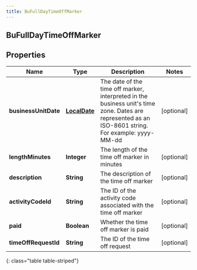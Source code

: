 ```yaml
---
title: BuFullDayTimeOffMarker
---
```


## BuFullDayTimeOffMarker

## Properties

| Name                 | Type                                               | Description                                                                                                                                             | Notes      |
| -------------------- | -------------------------------------------------- | ------------------------------------------------------------------------------------------------------------------------------------------------------- | ---------- |
| **businessUnitDate** | <!----><!---->[**LocalDate**](LocalDate.md)<!----> | The date of the time off marker, interpreted in the business unit&#39;s time zone. Dates are represented as an ISO-8601 string. For example: yyyy-MM-dd | [optional] |
| **lengthMinutes**    | <!----><!---->**Integer**<!---->                   | The length of the time off marker in minutes                                                                                                            | [optional] |
| **description**      | <!----><!---->**String**<!---->                    | The description of the time off marker                                                                                                                  | [optional] |
| **activityCodeId**   | <!----><!---->**String**<!---->                    | The ID of the activity code associated with the time off marker                                                                                         | [optional] |
| **paid**             | <!----><!---->**Boolean**<!---->                   | Whether the time off marker is paid                                                                                                                     | [optional] |
| **timeOffRequestId** | <!----><!---->**String**<!---->                    | The ID of the time off request                                                                                                                          | [optional] |

{: class="table table-striped"}
